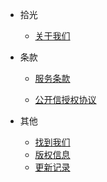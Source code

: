 - 拾光

   - [关于我们](about.md)

- 条款

  - [服务条款](pravicy.md)
  
  - [公开信授权协议](public.md)

- 其他

  - [找到我们](find_us.md)
  - [版权信息](copyright.md)
  - [更新记录](update.md)
